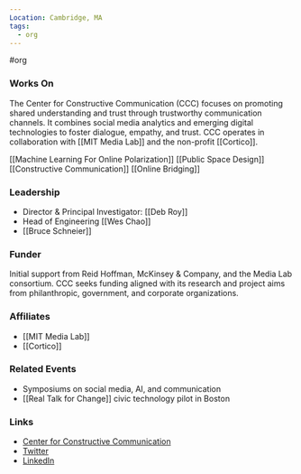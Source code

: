 ```yaml
---
Location: Cambridge, MA
tags:
  - org
---
```

#org

### Works On
The Center for Constructive Communication (CCC) focuses on promoting shared understanding and trust through trustworthy communication channels. It combines social media analytics and emerging digital technologies to foster dialogue, empathy, and trust. CCC operates in collaboration with [[MIT Media Lab]] and the non-profit [[Cortico]].

[[Machine Learning For Online Polarization]]
[[Public Space Design]]
[[Constructive Communication]]
[[Online Bridging]]

### Leadership
- Director & Principal Investigator: [[Deb Roy]]
- Head of Engineering [[Wes Chao]]
- [[Bruce Schneier]]

### Funder
Initial support from Reid Hoffman, McKinsey & Company, and the Media Lab consortium. CCC seeks funding aligned with its research and project aims from philanthropic, government, and corporate organizations.

### Affiliates
- [[MIT Media Lab]]
- [[Cortico]]

### Related Events
- Symposiums on social media, AI, and communication
- [[Real Talk for Change]] civic technology pilot in Boston

### Links
- [Center for Constructive Communication](https://www.media.mit.edu/groups/center-for-constructive-communication/overview/)
- [Twitter](https://twitter.com/MIT_CCC)
- [LinkedIn](https://www.linkedin.com/company/mit-media-lab/)